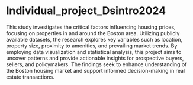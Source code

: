 # Individual_project_Dsintro2024
This study investigates the critical factors influencing housing prices, focusing on properties in and around the Boston area. Utilizing publicly available datasets, the research explores key variables such as location, property size, proximity to amenities, and prevailing market trends. By employing data visualization and statistical analysis, this project aims to uncover patterns and provide actionable insights for prospective buyers, sellers, and policymakers. The findings seek to enhance understanding of the Boston housing market and support informed decision-making in real estate transactions.
